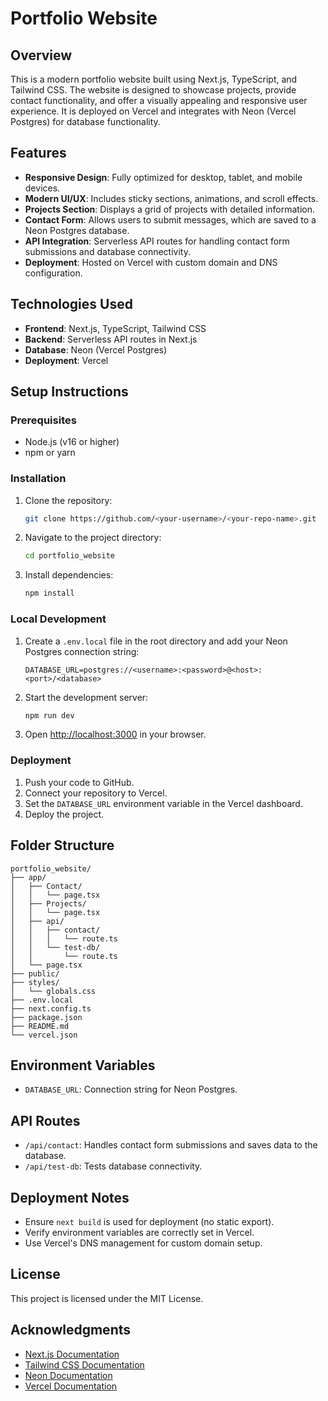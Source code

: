 # Portfolio Website

## Overview
This is a modern portfolio website built using Next.js, TypeScript, and Tailwind CSS. The website is designed to showcase projects, provide contact functionality, and offer a visually appealing and responsive user experience. It is deployed on Vercel and integrates with Neon (Vercel Postgres) for database functionality.

## Features
- **Responsive Design**: Fully optimized for desktop, tablet, and mobile devices.
- **Modern UI/UX**: Includes sticky sections, animations, and scroll effects.
- **Projects Section**: Displays a grid of projects with detailed information.
- **Contact Form**: Allows users to submit messages, which are saved to a Neon Postgres database.
- **API Integration**: Serverless API routes for handling contact form submissions and database connectivity.
- **Deployment**: Hosted on Vercel with custom domain and DNS configuration.

## Technologies Used
- **Frontend**: Next.js, TypeScript, Tailwind CSS
- **Backend**: Serverless API routes in Next.js
- **Database**: Neon (Vercel Postgres)
- **Deployment**: Vercel

## Setup Instructions

### Prerequisites
- Node.js (v16 or higher)
- npm or yarn

### Installation
1. Clone the repository:
   ```bash
   git clone https://github.com/<your-username>/<your-repo-name>.git
   ```
2. Navigate to the project directory:
   ```bash
   cd portfolio_website
   ```
3. Install dependencies:
   ```bash
   npm install
   ```

### Local Development
1. Create a `.env.local` file in the root directory and add your Neon Postgres connection string:
   ```env
   DATABASE_URL=postgres://<username>:<password>@<host>:<port>/<database>
   ```
2. Start the development server:
   ```bash
   npm run dev
   ```
3. Open [http://localhost:3000](http://localhost:3000) in your browser.

### Deployment
1. Push your code to GitHub.
2. Connect your repository to Vercel.
3. Set the `DATABASE_URL` environment variable in the Vercel dashboard.
4. Deploy the project.

## Folder Structure
```
portfolio_website/
├── app/
│   ├── Contact/
│   │   └── page.tsx
│   ├── Projects/
│   │   └── page.tsx
│   ├── api/
│   │   ├── contact/
│   │   │   └── route.ts
│   │   └── test-db/
│   │       └── route.ts
│   └── page.tsx
├── public/
├── styles/
│   └── globals.css
├── .env.local
├── next.config.ts
├── package.json
├── README.md
└── vercel.json
```

## Environment Variables
- `DATABASE_URL`: Connection string for Neon Postgres.

## API Routes
- `/api/contact`: Handles contact form submissions and saves data to the database.
- `/api/test-db`: Tests database connectivity.

## Deployment Notes
- Ensure `next build` is used for deployment (no static export).
- Verify environment variables are correctly set in Vercel.
- Use Vercel's DNS management for custom domain setup.

## License
This project is licensed under the MIT License.

## Acknowledgments
- [Next.js Documentation](https://nextjs.org/docs)
- [Tailwind CSS Documentation](https://tailwindcss.com/docs)
- [Neon Documentation](https://neon.tech/docs)
- [Vercel Documentation](https://vercel.com/docs)

